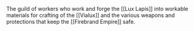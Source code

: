 The guild of workers who work and forge the [[Lux Lapis]] into workable materials for crafting of the [[Vialux]] and the various weapons and protections that keep the [[Firebrand Empire]] safe.
